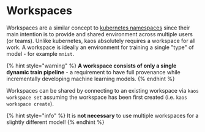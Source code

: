 # Workspaces

Workspaces are a similar concept to [kubernetes namespaces](https://kubernetes.io/docs/concepts/overview/working-with-objects/namespaces/) since their main intention is to provide and shared environment across multiple users \(or teams\). Unlike kubernetes, kaos absolutely requires a workspace for all work. A workspace is ideally an environment for training a single "type" of model - for example `mnist`.

{% hint style="warning" %}
**A workspace consists of only a single dynamic train pipeline** - a requirement to have full provenance while incrementally developing machine learning models.
{% endhint %}

Workspaces can be shared by connecting to an existing workspace via `kaos workspace set` assuming the workspace has been first created \(i.e. `kaos workspace create`\).

{% hint style="info" %}
It is **not necessary** to use multiple workspaces for a slightly different model!
{% endhint %}

